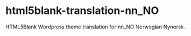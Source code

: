 html5blank-translation-nn_NO
============================

HTML5Blank Wordpress theme translation for nn_NO Norwegian Nynorsk.
